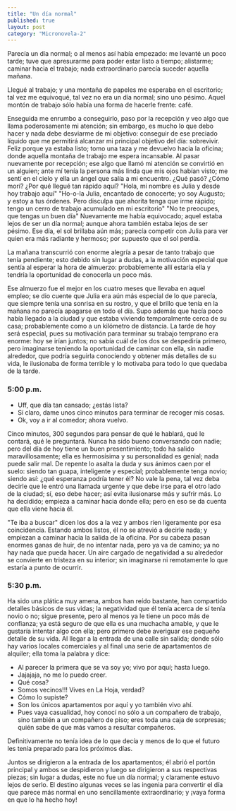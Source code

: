 ```yaml
---
title: "Un día normal"
published: true
layout: post
category: "Micronovela-2"
---
```


Parecía un día normal; o al menos así había empezado: me levanté un poco tarde; tuve que apresurarme para poder estar listo a tiempo; alistarme; caminar hacia el trabajo; nada extraordinario parecía suceder aquella mañana.

Llegué al trabajo; y una montaña de papeles me esperaba en el escritorio; tal vez me equivoqué, tal vez no era un día normal; sino uno pésimo. Aquel montón de trabajo sólo había una forma de hacerle frente: café.

Enseguida me enrumbo a conseguirlo, paso por la recepción y veo algo que llama poderosamente mi atención; sin embargo, es mucho lo que debo hacer y nada debe desviarme de mi objetivo: conseguir de ese preciado líquido que me permitirá alcanzar mi principal objetivo del día: sobrevivir. Feliz porque ya estaba listo; tomo una taza y me devuelvo hacia la oficina; donde aquella montaña de trabajo me espera incansable. Al pasar nuevamente por recepción; ese algo que llamó mi atención se convirtió en un alguien; ante mí tenía la persona más linda que mis ojos habían visto; me sentí en el cielo y ella un ángel que salía a mi encuentro. ¿Qué pasó? ¿Cómo morí? ¿Por qué llegué tan rápido aquí? "Hola, mi nombre es Julia y desde hoy trabajo aquí" "Ho-o-la Julia, encantado de conocerte; yo soy Augusto; y estoy a tus órdenes. Pero disculpa que ahorita tenga que irme rápido; tengo un cerro de trabajo acumulado en mi escritorio" "No te preocupes, que tengas un buen día" Nuevamente me había equivocado; aquel estaba lejos de ser un día normal; aunque ahora también estaba lejos de ser pésimo. Ese día, el sol brillaba aún más; parecía competir con Julia para ver quien era más radiante y hermoso; por supuesto que el sol perdía.

La mañana transcurrió con enorme alegría a pesar de tanto trabajo que tenía pendiente; esto debido sin lugar a dudas, a la motivación especial que sentía al esperar la hora de almuerzo: probablemente allí estaría ella y tendría la oportunidad de conocerla un poco más.

Ese almuerzo fue el mejor en los cuatro meses que llevaba en aquel empleo; se dio cuente que Julia era aún más especial de lo que parecía, que siempre tenía una sonrisa en su rostro, y que el brillo que tenía en la mañana no parecía apagarse en todo el día. Supo además que hacía poco había llegado a la ciudad y que estaba viviendo temporalmente cerca de su casa; probablemente como a un kilómetro de distancia. La tarde de hoy será especial, pues su motivación para terminar su trabajo temprano era enorme: hoy se irían juntos; no sabía cuál de los dos se despediría primero, pero imaginarse teniendo la oportunidad de caminar con ella, sin nadie alrededor, que podría seguirla conociendo y obtener más detalles de su vida, le ilusionaba de forma terrible y lo motivaba para todo lo que quedaba de la tarde.

### 5:00 p.m.
- Uff, que día tan cansado; ¿estás lista?
- Sí claro, dame unos cinco minutos para terminar de recoger mis cosas.
- Ok, voy a ir al comedor; ahora vuelvo.

Cinco minutos, 300 segundos para pensar de qué le hablará, qué le contará, qué le preguntará. Nunca ha sido bueno conversando con nadie; pero del día de hoy tiene un buen presentimiento; todo ha salido maravillosamente; ella es hermosísima y su personalidad es genial; nada puede salir mal. De repente lo asalta la duda y sus ánimos caen por el suelo: siendo tan guapa, inteligente y especial; probablemente tenga novio; siendo así: ¿qué esperanza podría tener él? No vale la pena, tal vez deba decirle que le entró una llamada urgente y que debe irse para el otro lado de la ciudad; sí, eso debe hacer; así evita ilusionarse más y sufrir más. Lo ha decidido; empieza a caminar hacia donde ella; pero en eso se da cuenta que ella viene hacia él.

"Te iba a buscar" dicen los dos a la vez y ambos ríen ligeramente por esa coincidencia. Estando ambos listos, él no se atrevió a decirle nada; y empiezan a caminar hacia la salida de la oficina. Por su cabeza pasan enormes ganas de huir, de no intentar nada, pero ya va de camino; ya no hay nada que pueda hacer. Un aire cargado de negatividad a su alrededor se convierte en tristeza en su interior; sin imaginarse ni remotamente lo que estaría a punto de ocurrir.

### 5:30 p.m.
Ha sido una plática muy amena, ambos han reído bastante, han compartido detalles básicos de sus vidas; la negatividad que él tenía acerca de sí tenía novio o no; sigue presente, pero al menos ya le tiene un poco más de confianza; ya está seguro de que ella es una muchacha amable, y que le gustaría intentar algo con ella; pero primero debe averiguar ese pequeño detalle de su vida.
Al llegar a la entrada de una calle sin salida; donde sólo hay varios locales comerciales y al final una serie de apartamentos de alquiler; ella toma la palabra y dice:
- Al parecer la primera que se va soy yo; vivo por aquí; hasta luego.
- Jajajaja, no me lo puedo creer.
- Qué cosa?
- Somos vecinos!!! Vives en La Hoja, verdad?
- Cómo lo supiste?
- Son los únicos apartamentos por aquí y yo también vivo ahí.
- Pues vaya casualidad, hoy conocí no sólo a un compañero de trabajo, sino también a un compañero de piso; eres toda una caja de sorpresas; quién sabe de que más vamos a resultar compañeros.

Definitivamente no tenía idea de lo que decía y menos de lo que el futuro les tenía preparado para los próximos días.

Juntos se dirigieron a la entrada de los apartamentos; él abrió el portón principal y ambos se despidieron y luego se dirigieron a sus respectivas piezas; sin lugar a dudas, este no fue un día normal; y claramente estuvo lejos de serlo. El destino algunas veces se las ingenia para convertir el día que parece más normal en uno sencillamente extraordinario; y ¡vaya forma en que lo ha hecho hoy!
